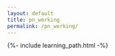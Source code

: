 ```yaml
---
layout: default
title: pn_werking
permalink: /pn_werking/
---
```


{%- include learning_path.html -%}
